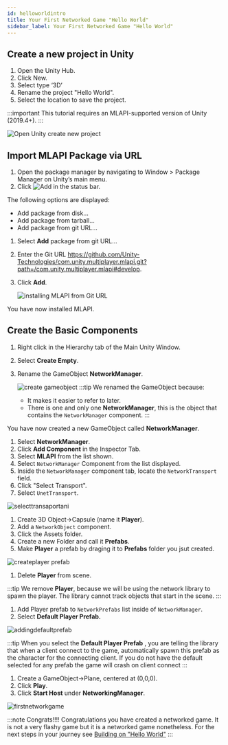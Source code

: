 ```yaml
---
id: helloworldintro
title: Your First Networked Game "Hello World"
sidebar_label: Your First Networked Game "Hello World"
---
```



## Create a new project in Unity

1. Open the Unity Hub.
1. Click New. 
1. Select type ‘3D’
1. Rename the project "Hello World".
1. Select the location to save the project.

:::important
This tutorial requires an MLAPI-supported version of Unity (2019.4+).
:::

 ![Open Unity create new project](/img/openunity.gif)

## Import MLAPI Package via URL

1. Open the package manager by navigating to Window > Package Manager on Unity’s main menu.
1. Click ![Add](/img/add.png) in the status bar.

  The following options are displayed:

   - Add package from disk...
   - Add package from tarball...
   - Add package from git URL...

1. Select **Add** package from git URL...
1. Enter the Git URL https://github.com/Unity-Technologies/com.unity.multiplayer.mlapi.git?path=/com.unity.multiplayer.mlapi#develop.
1. Click **Add**.
   
    ![installing MLAPI from Git URL](/img/installingmlapiurl.gif)

You have now installed MLAPI.

## Create the Basic Components

1. Right click in the Hierarchy tab of the Main Unity Window.
1. Select **Create Empty**.
1. Rename the GameObject **NetworkManager**.
   
    ![create gameobject](/img/creategameobject.gif) 
  :::tip
  We renamed the GameObject because:
    * It makes it  easier to refer to later.
    * There is one and only one **NetworkManager**, this is the object that contains the  `NetworkManager` component.
  :::

  You have now created a new GameObject called **NetworkManager**.

1. Select **NetworkManager**.
1. Click **Add Component** in the Inspector Tab.
1. Select **MLAPI** from the list shown.
1. Select `NetworkManager` Component from the list displayed.
1. Inside the `NetworkManager` component tab, locate the  `NetworkTransport` field. 
1. Click "Select Transport".
1. Select `UnetTransport`.

  ![selecttransaportani](/img/selecting-transport.gif)

1. Create 3D Object->Capsule (name it **Player**). 
1. Add a `NetworkObject` component.
1. Click the Assets folder.
1. Create a new Folder and call it **Prefabs**.
1. Make **Player** a prefab by draging it to **Prefabs** folder you jsut created.

  ![createplayer prefab](/img/createprefab.gif)

1. Delete **Player** from scene.

  :::tip
  We remove **Player**, because we will be using the network library to spawn the player. The library cannot track objects that start in the scene.
  :::

1. Add Player prefab to `NetworkPrefabs` list inside of `NetworkManager`.
1. Select **Default Player Prefab.**

  ![addingdefaultprefab](/img/default-player-prefab.gif)

  :::tip
  When you select the **Default Player Prefab** , you are telling the library that when a client connect to the game, automatically spawn this prefab as the character for the connecting client. If you do not have the default selected for any prefab the game will crash on client connect
  :::

1. Create a GameObject->Plane, centered at (0,0,0).
1. Click **Play**.
1. Click **Start Host** under **NetworkingManager**. 

  ![firstnetworkgame](/img/firstnetworkgame.gif)

:::note Congrats!!!!
Congratulations you have created a networked game. It is not a very flashy game but it is a networked game nonetheless. For the next steps in your journey see [Building on "Hello World"](helloworldparttwo.md)
:::
